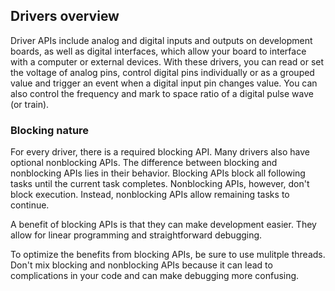 ## Drivers overview

Driver APIs include analog and digital inputs and outputs on development boards, as well as digital interfaces, which allow your board to interface with a computer or external devices. With these drivers, you can read or set the voltage of analog pins, control digital pins individually or as a grouped value and trigger an event when a digital input pin changes value. You can also control the frequency and mark to space ratio of a digital pulse wave (or train).

### Blocking nature

For every driver, there is a required blocking API. Many drivers also have optional nonblocking APIs. The difference between blocking and nonblocking APIs lies in their behavior. Blocking APIs block all following tasks until the current task completes. Nonblocking APIs, however, don't block execution. Instead, nonblocking APIs allow remaining tasks to continue.

A benefit of blocking APIs is that they can make development easier. They allow for linear programming and straightforward debugging. 

To optimize the benefits from blocking APIs, be sure to use mulitple threads. Don't mix blocking and nonblocking APIs because it can lead to complications in your code and can make debugging more confusing. 

<!---add design patterns about HAL, drivers working together, attach programming model/design pattern that sticks you in interrupt context, all blocking by nature, blockwise or bulk transfers, play down asynchronous natures, focus on blocking--->
